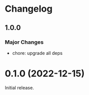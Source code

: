 # Changelog

## 1.0.0

### Major Changes

- chore: upgrade all deps

# 0.1.0 (2022-12-15)

Initial release.
